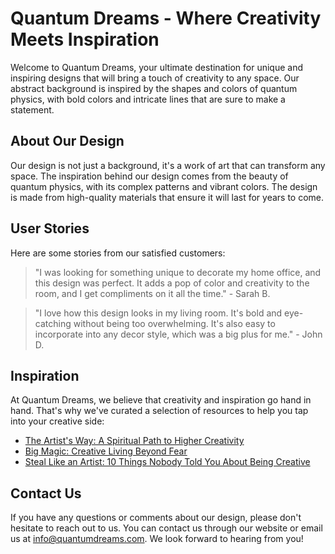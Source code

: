 <!--font:Poppins-->

# Quantum Dreams - Where Creativity Meets Inspiration

Welcome to Quantum Dreams, your ultimate destination for unique and inspiring designs that will bring a touch of creativity to any space. Our abstract background is inspired by the shapes and colors of quantum physics, with bold colors and intricate lines that are sure to make a statement.

## About Our Design

Our design is not just a background, it's a work of art that can transform any space. The inspiration behind our design comes from the beauty of quantum physics, with its complex patterns and vibrant colors. The design is made from high-quality materials that ensure it will last for years to come.

## User Stories

Here are some stories from our satisfied customers:

> "I was looking for something unique to decorate my home office, and this design was perfect. It adds a pop of color and creativity to the room, and I get compliments on it all the time." - Sarah B.

> "I love how this design looks in my living room. It's bold and eye-catching without being too overwhelming. It's also easy to incorporate into any decor style, which was a big plus for me." - John D.

## Inspiration

At Quantum Dreams, we believe that creativity and inspiration go hand in hand. That's why we've curated a selection of resources to help you tap into your creative side:

- [The Artist's Way: A Spiritual Path to Higher Creativity](#)
- [Big Magic: Creative Living Beyond Fear](#)
- [Steal Like an Artist: 10 Things Nobody Told You About Being Creative](#)

## Contact Us

If you have any questions or comments about our design, please don't hesitate to reach out to us. You can contact us through our website or email us at info@quantumdreams.com. We look forward to hearing from you!

<!--

Write me content for website with wallpaper which alt text is:

"An abstract wallpaper inspired by the shapes and colors of quantum physics, with bold colors and intricate lines."

The name/title of the page should not be 1:1 copy of the alt text but rather a real content of the website which is using this wallpaper.

- Use markdown format 
- Start with heading
- Heading should be short and concise
- The content should look like a real website 
- The website should not be about the wallpaper, wallpaper is just a related background
- Heading should be contain work "wallpaper" or "background"
- Include real sections like references, contact, user stories, etc. use things relevant to the page purpose.
- Feel free to use structure like headings, bullets, numbering, blockquotes, paragraphs, horizontal lines, etc.
- You can use formatting like bold or _italic_
- You can include UTF-8 emojis
- Links should be only #hash anchors (and you can refer to the document itself)
- Do not include images


---


# Quantum Dreams - Bold Wallpaper for Your Creative Space

Welcome to Quantum Dreams, your go-to source for unique and inspiring wallpapers that will bring a touch of creativity to any room. Our abstract wallpaper is inspired by the shapes and colors of quantum physics, with bold colors and intricate lines that are sure to make a statement.

## About Our Wallpaper

Our wallpaper is not just a background, it's a work of art that can transform any space. The design is inspired by the beauty of quantum physics, with its complex patterns and vibrant colors. The wallpaper is made from high-quality materials that ensure it will last for years to come.

## User Stories

Here are some stories from our satisfied customers:

> "I was looking for something unique to decorate my home office, and this wallpaper was perfect. It adds a pop of color and creativity to the room, and I get compliments on it all the time." - Sarah B.

> "I love how this wallpaper looks in my living room. It's bold and eye-catching without being too overwhelming. It's also easy to install, which was a big plus for me." - John D.

## References

If you're interested in learning more about quantum physics, here are some resources we recommend:

- [Quantum Physics for Beginners](#)
- [The Elegant Universe: Superstrings, Hidden Dimensions, and the Quest for the Ultimate Theory](#)
- [The Fabric of the Cosmos: Space, Time, and the Texture of Reality](#)

## Contact Us

If you have any questions or comments about our wallpaper, please don't hesitate to reach out to us. You can contact us through our website or email us at info@quantumdreams.com. We look forward to hearing from you!


---


Heading should not include word "wallpaper". The website should not be about the wallpaper itself, wallpaper is just a related background, rewrite whole content.


---


# Quantum Dreams - Where Creativity Meets Inspiration

Welcome to Quantum Dreams, your ultimate destination for unique and inspiring designs that will bring a touch of creativity to any space. Our abstract background is inspired by the shapes and colors of quantum physics, with bold colors and intricate lines that are sure to make a statement.

## About Our Design

Our design is not just a background, it's a work of art that can transform any space. The inspiration behind our design comes from the beauty of quantum physics, with its complex patterns and vibrant colors. The design is made from high-quality materials that ensure it will last for years to come.

## User Stories

Here are some stories from our satisfied customers:

> "I was looking for something unique to decorate my home office, and this design was perfect. It adds a pop of color and creativity to the room, and I get compliments on it all the time." - Sarah B.

> "I love how this design looks in my living room. It's bold and eye-catching without being too overwhelming. It's also easy to incorporate into any decor style, which was a big plus for me." - John D.

## Inspiration

At Quantum Dreams, we believe that creativity and inspiration go hand in hand. That's why we've curated a selection of resources to help you tap into your creative side:

- [The Artist's Way: A Spiritual Path to Higher Creativity](#)
- [Big Magic: Creative Living Beyond Fear](#)
- [Steal Like an Artist: 10 Things Nobody Told You About Being Creative](#)

## Contact Us

If you have any questions or comments about our design, please don't hesitate to reach out to us. You can contact us through our website or email us at info@quantumdreams.com. We look forward to hearing from you!

-->
